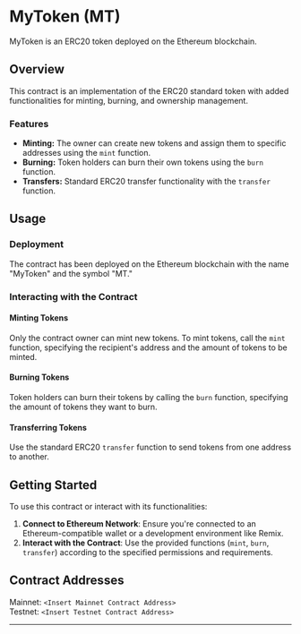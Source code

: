 

# MyToken (MT)

MyToken is an ERC20 token deployed on the Ethereum blockchain.

## Overview

This contract is an implementation of the ERC20 standard token with added functionalities for minting, burning, and ownership management.

### Features

- **Minting:** The owner can create new tokens and assign them to specific addresses using the `mint` function.
- **Burning:** Token holders can burn their own tokens using the `burn` function.
- **Transfers:** Standard ERC20 transfer functionality with the `transfer` function.

## Usage

### Deployment

The contract has been deployed on the Ethereum blockchain with the name "MyToken" and the symbol "MT."

### Interacting with the Contract

#### Minting Tokens

Only the contract owner can mint new tokens. To mint tokens, call the `mint` function, specifying the recipient's address and the amount of tokens to be minted.

#### Burning Tokens

Token holders can burn their tokens by calling the `burn` function, specifying the amount of tokens they want to burn.

#### Transferring Tokens

Use the standard ERC20 `transfer` function to send tokens from one address to another.

## Getting Started

To use this contract or interact with its functionalities:

1. **Connect to Ethereum Network**: Ensure you're connected to an Ethereum-compatible wallet or a development environment like Remix.
2. **Interact with the Contract**: Use the provided functions (`mint`, `burn`, `transfer`) according to the specified permissions and requirements.

## Contract Addresses

Mainnet: `<Insert Mainnet Contract Address>`  
Testnet: `<Insert Testnet Contract Address>`


---
